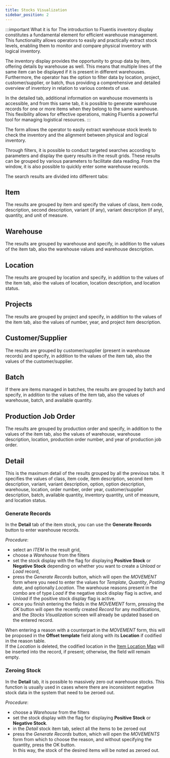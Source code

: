 ```yaml
---
title: Stocks Visualization
sidebar_position: 2
---
```


:::important What it is for 
The introduction to Fluentis inventory display constitutes a fundamental element for efficient warehouse management. This functionality allows operators to easily and practically extract stock levels, enabling them to monitor and compare physical inventory with logical inventory.

The inventory display provides the opportunity to group data by item, offering details by warehouse as well. This means that multiple lines of the same item can be displayed if it is present in different warehouses. Furthermore, the operator has the option to filter data by location, project, customer/supplier, or batch, thus providing a comprehensive and detailed overview of inventory in relation to various contexts of use.

In the detailed tab, additional information on warehouse movements is accessible, and from this same tab, it is possible to generate warehouse records for one or more items when they belong to the same warehouse. This flexibility allows for effective operations, making Fluentis a powerful tool for managing logistical resources.
:::

The form allows the operator to easily extract warehouse stock levels to check the inventory and the alignment between physical and logical inventory.

Through filters, it is possible to conduct targeted searches according to parameters and display the query results in the result grids. These results can be grouped by various parameters to facilitate data reading. From the window, it is also possible to quickly enter some warehouse records.

The search results are divided into different tabs:

## Item 

The results are grouped by item and specify the values of class, item code, description, second description, variant (if any), variant description (if any), quantity, and unit of measure.

## Warehouse 

The results are grouped by warehouse and specify, in addition to the values of the item tab, also the warehouse values and warehouse description.

## Location 

The results are grouped by location and specify, in addition to the values of the item tab, also the values of location, location description, and location status.


## Projects 

The results are grouped by project and specify, in addition to the values of the item tab, also the values of number, year, and project item description.

## Customer/Supplier 

The results are grouped by customer/supplier (present in warehouse records) and specify, in addition to the values of the item tab, also the values of the customer/supplier.

## Batch 

If there are items managed in batches, the results are grouped by batch and specify, in addition to the values of the item tab, also the values of warehouse, batch, and available quantity.

## Production Job Order 

The results are grouped by production order and specify, in addition to the values of the item tab, also the values of warehouse, warehouse description, location, production order number, and year of production job order.

## Detail

This is the maximum detail of the results grouped by all the previous tabs. It specifies the values of class, item code, item description, second item description, variant, variant description, option, option description, warehouse, location, order number, order year, customer/supplier description, batch, available quantity, inventory quantity, unit of measure, and location status.

### Generate Records 

In the **Detail** tab of the item stock, you can use the **Generate Records** button to enter warehouse records.

*Procedure*:

- select an *ITEM* in the result grid, 
- choose a *Warehouse* from the filters 
- set the stock display with the flag for displaying **Positive Stock** or **Negative Stock** depending on whether you want to create a *Unload* or *Load* record,
- press the *Generate Records* button, which will open the *MOVEMENT* form where you need to enter the values for *Template*, *Quantity*, *Posting date*, and optionally *Location*. The warehouse reasons present in the combo are of type *Load* if the negative stock display flag is active, and *Unload* if the positive stock display flag is active.
- once you finish entering the fields in the *MOVEMENT* form, pressing the *OK* button will open the recently created *Record* for any modifications, and the *Stocks Visualization* screen will already be updated based on the entered record.   

When entering a reason with a counterpart in the *MOVEMENT* form, this will be proposed in the **Offset template** field along with its **Location** if codified in the reason table.    
If the *Location* is deleted, the codified location in the [Item Location Map](/docs/logistics/warehouse/location/item-location-map) will be inserted into the record, if present; otherwise, the field will remain empty.

### Zeroing Stock 

In the **Detail** tab, it is possible to massively zero out warehouse stocks. This function is usually used in cases where there are inconsistent negative stock data in the system that need to be zeroed out.

*Procedure*:
- choose a *Warehouse* from the filters
- set the stock display with the flag for displaying **Positive Stock** or **Negative Stock**. 
- in the *Detail* stock item tab, select all the items to be zeroed out
- press the *Generate Records* button, which will open the *MOVEMENTS* form from which to choose the reason, and without specifying the quantity, press the OK button.  
In this way, the stock of the desired items will be noted as zeroed out.